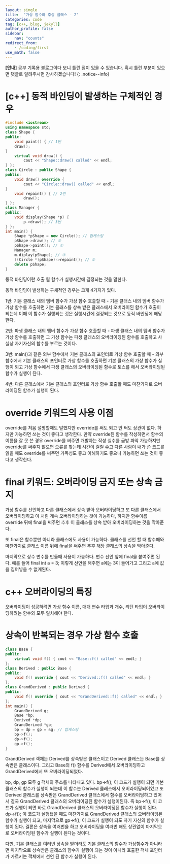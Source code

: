 ```yaml
---
layout: single
title:  "가상 함수와 추상 클래스 - 2"
categories: code
tag: [c++, blog, jekyll]
author_profile: false
sidebar: 
    nav: "counts"
redirect_from:
    - /coding/first
use_math: false
---
```


**[안내]** 공부 기록용 블로그이다 보니 틀린 점이 있을 수 있습니다. 혹시 틀린 부분이 있으면 댓글로 알려주시면 감사하겠습니다!
{: .notice--info}

# [c++] 동적 바인딩이 발생하는 구체적인 경우

```c++
#include <iostream>
using namespace std;
class Shape {
public:
    void paint() { // 1번
    draw(); 
}
    virtual void draw() { 
    	cout << "Shape::draw() called" << endl; 
} };
class Circle : public Shape {
public:
    void draw() override { 
    	cout << "Circle::draw() called" << endl;
}
    void repaint() { // 2번
    	draw();
} };
class Manager {
public:
    void display(Shape *p) { 
    	p->draw(); // 3번
} };
int main() {
    Shape *pShape = new Circle(); // 업캐스팅
    pShape->draw(); // ③
    pShape->paint(); // ①
    Manager m;
    m.diplay(pShape); // ④
    ((Circle *)pShape)->repaint(); // ②
    delete pShape; 
}
```

동적 바인딩이란 호출 될 함수가 실행시간에 결정되는 것을 말한다. 

동적 바인딩이 발생하는 구체적인 경우는 크게 4가지가 있다. 

1번: 기본 클래스 내의 멤버 함수가 가상 함수 호출할 때 - 기본 클래스 내의 멤버 함수가 가상 함수를 호출하면 기본 클래스를 상속 받은 클래스에서 오버라이된 함수가 호출이 되는데 이때 이 함수가 실행되는 것은 실행시간에 결정되는 것으로 동적 바인딩에 해당한다.

2번: 파생 클래스 내의 멤버 함수가 가상 함수 호출할 때 - 파생 클래스 내의 멤버 함수가 가상 함수를 호출하면 그 가상 함수는 파생 클래스의 오버라이딩된 함수를 호출하고 사실상 자기자신의 함수를 부르는 것이다. 

3번: main()과 같은 외부 함수에서 기본 클래스의 포인터로 가상 함수 호출할 때 - 외부 함수에서 기본 클래스의 포인터로 가상 함수를 호출하면 기본 클래스의 가상 함수가 실행이 되고 가상 함수에서 파생 클래스의 오버라이딩된 함수로 토스를 해서 오버라이딩된 함수가 실행이 된다. 

4번: 다른 클래스에서 기본 클래스의 포인터로 가상 함수 호출할 때도 마찬가지로 오버라이딩된 함수가 실행이 된다. 

# override 키워드의 사용 이점

override를 처음 설명할때도 말했지만 override를 써도 되고 안 써도 상관이 없다. 하지만 가능하면 쓰는 것이 좋다고 생각한다. 만약 override된 함수를 작성하면서 함수의 이름을 잘 못 쓴 경우 override를 써주면 개발자는 작성 실수를 금방 파악 가능하지만 override를 써주지 않으면 오류를 찾는데 시간이 걸릴 수고 다른 사람이 내가 쓴 코드를 읽을 때도 override를 써주면 가독성도 좋고 이해하기도 좋으니 가능하면 쓰는 것이 좋다고 생각한다. 

# final 키워드: 오버라이딩 금지 또는 상속 금지

가상 함수를 선언하고 다른 클래스에서 상속 받아 오버라이딩하고 또 다른 클래스에서 오버라이딩하고 이 처럼 계속 오버라이딩하는 것이 가능하다, 하지만 함수이름 override 뒤에 final을 써주면 추후 이 클래스를 상속 받아 오버라이딩하는 것을 막아준다. 

또 final은 함수뿐만 아니라 클래스에도 사용이 가능하다. 클래스를 선언 할 때 함수때와 마찬가지로 클래스 이름 뒤에 final을 써주면 추후 해당 클래스의 상속을 막아준다. 

마지막으로 상수 변수를 만들때 사용이 가능하다. 변수 선언 앞에 final을 붙여주면 된다. 예를 들어 final int a = 3; 이렇게 선언을 해주면 a에는 3이 들어가고 그리고  a에 값을 집어넣을 수 없게된다. 

# c++ 오버라이딩의 특징

오버라이딩이 성공하려면 가상 함수 이름, 매개 변수 타입과 개수, 리턴 타입이 오버라이딩하려는 함수와 모두 일치해야 한다. 

# 상속이 반복되는 경우 가상 함수 호출

```c++
class Base {
public: 
    virtual void f() { cout << "Base::f() called" << endl; }
};
class Derived : public Base {
public: 
    void f() override { cout << "Derived::f() called" << endl; }
};
class GrandDerived : public Derived {
public: 
    void f() override { cout << "GrandDerived::f() called" << endl; }
};
int main() {
    GrandDerived g;
    Base *bp;
    Derived *dp;
    GrandDerived *gp;
    bp = dp = gp = &g; // 업캐스팅
    bp->f();
    dp->f();
    gp->f();
}
```

GrandDerived 객체는 Derived를 상속받은 클래스이고 Derived 클래스는 Base를 상속받은 클래스이다. 그리고 Base의 f() 함수를 Derived에서 오버라이딩하고 GrandDerived에서 또 오버라이딩되었다. 

bp, dp, gp 모두 g 객체의 주소를 나타내고 있다. bp->f(); 이 코드가 실행이 되면 기본 클래스의 함수가 실행이 되는데 이 함수는 Derived 클래스에서 오버라이딩되어있고 또 Derived 클래스를 상속받은 GrandDerived 클래스에서 함수를 오버라이딩하고 있어서 결국 GrandDerived 클래스의 오버라이딩된 함수가 실행이된다. 즉 bp->f(); 이 코드가 실행이 되면 바로 GrandDerived 클래스의 오버라이딩된 함수가 실행이 된다.  dp->f(); 이 코드가 실행됐을 때도 마찬가지로 GrandDerived 클래스의 오버라이딩된 함수가 실행이 되고, 마지막으로 gp->f(); 이 코드가 실행이 되도 자기 자신의 함수가 실행이 된다. 결론은 상속을 여러번을 하고 오버라이딩을 여러번 해도 상관없이 마지막으로 오버라이딩된 함수가 실행이 된다는 것이다. 

다만, 기본 클래스를 여러번 상속을 받더라도 기본 클래스의 함수가 가상함수가 아니라면 마지막으로 상속받은 클래스의 함수가 실행이 되는 것이 아니라 호출한 객체 포인터가 가르키는 객체에서 선언 된 함수가 실행이 된다. 
